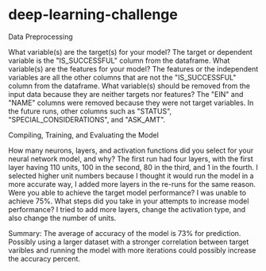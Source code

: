 # deep-learning-challenge
Data Preprocessing

What variable(s) are the target(s) for your model?
  The target or dependent variable is the "IS_SUCCESSFUL" column from the dataframe.
What variable(s) are the features for your model?
  The features or the independent variables are all the other columns that are not the "IS_SUCCESSFUL" column from the dataframe.
What variable(s) should be removed from the input data because they are neither targets nor features?
  The "EIN" and "NAME" columns were removed because they were not target variables. In the future runs, other columns such as "STATUS", "SPECIAL_CONSIDERATIONS", and "ASK_AMT".


Compiling, Training, and Evaluating the Model

How many neurons, layers, and activation functions did you select for your neural network model, and why?
  The first run had four layers, with the first layer having 110 units, 100 in the second, 80 in the third, and 1 in the fourth. I selected higher unit numbers because I thought it would run the model in a more accurate way, I added more layers in the re-runs for the same reason.
Were you able to achieve the target model performance?
  I was unable to achieve 75%.
What steps did you take in your attempts to increase model performance?
  I tried to add more layers, change the activation type, and also change the number of units.

Summary:
  The average of accuracy of the model is 73% for prediction. Possibly using a larger dataset with a stronger correlation between target varibles and running the model with more iterations could possibly increase the accuracy percent.
